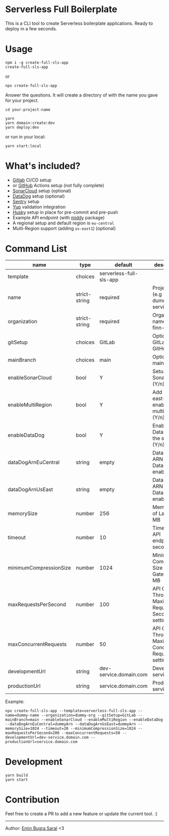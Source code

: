# Serverless Full Boilerplate

This is a CLI tool to create Serverless boilerplate applications. Ready to deploy in a few seconds.

# Usage

```
npm i -g create-full-sls-app
create-full-sls-app
```

or

```
npx create-full-sls-app
```

Answer the questions. It will create a directory of with the name you gave for your project.

`cd your-project-name`

```
yarn
yarn domain:create:dev
yarn deploy:dev
```

or run in your local:

`yarn start:local`

# What's included?

- [Gitlab](https://www.gitlab.com) CI/CD setup
- or [GitHub](https://www.github.com) Actions setup (not fully complete)
- [SonarCloud](https://www.sonarcloud.io) setup (optional)
- [DataDog](https://www.datadoghq.com/) setup (optional)
- [Sentry](https://www.sentry.io) setup
- [Yup](https://www.npmjs.com/package/yup) validation integration
- [Husky](https://github.com/typicode/husky) setup in place for pre-commit and pre-push
- Example API endpoint (with [middy](https://www.npmjs.com/package/middy) package)
- A regional setup and default region is `eu-central`
- Multi-Region support (adding `us-east1`) (optional)

# Command List

| name                   | type          | default                 | description                                                |
| ---------------------- | ------------- | ----------------------- | ---------------------------------------------------------- |
| template               | choices       | serverless-full-sls-app |                                                            |
| name                   | strict-string | required                | Project name (e.g dummy-service)                           |
| organization           | strict-string | required                | Organization name (e.g finn-auto)                          |
| gitSetup               | choices       | GitLab                  | Options: GitLab, GitHub                                    |
| mainBranch             | choices       | main                    | Options: main, master                                      |
| enableSonarCloud       | bool          | Y                       | Setup SonarCloud (Y/n)                                     |
| enableMultiRegion      | bool          | Y                       | Add us-east-1 and enable multi-region (Y/n)                |
| enableDataDog          | bool          | Y                       | Enable DataDog in the setup (Y/n)                          |
| dataDogArnEuCentral    | string        | empty                   | DataDog EU ARN (only if DataDog is enabled)                |
| dataDogArnUsEast       | string        | empty                   | DataDog US ARN (only if DataDog is enabled)                |
| memorySize             | number        | 256                     | Memory Size of Lambda in MB                                |
| timeout                | number        | 10                      | Timeout of API endpoints in seconds                        |
| minimumCompressionSize | number        | 1024                    | Minimum Compression Size of API Gateway in MB              |
| maxRequestsPerSecond   | number        | 100                     | API Gateway Throttling Maximum Requests Per Second setting |
| maxConcurrentRequests  | number        | 50                      | API Gateway Throttling Maximum Concurrent Requests setting |
| developmentUrl         | string        | dev-service.domain.com  | Development service URL                                    |
| productionUrl          | string        | service.domain.com      | Production service URL                                     |

Example:

```
npx create-full-sls-app --template=serverless-full-sls-app --name=dummy-name --organization=dummy-org --gitSetup=GitLab --mainBranch=main --enableSonarCloud --enableMultiRegion --enableDataDog --dataDogArnEuCentral=dummyArn --dataDogArnUsEast=dummyArn --memorySize=1024 --timeout=20 --minimumCompressionSize=1024 --maxRequestsPerSecond=200 --maxConcurrentRequests=50 --developmentUrl=dev-service.domain.com --productionUrl=service.domain.com
```

# Development

```
yarn build
yarn start
```

# Contribution

Feel free to create a PR to add a new feature or update the current tool. :)

---

Author: [Emin Bugra Saral](https://www.saral.dev) <3
